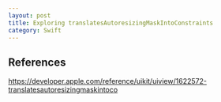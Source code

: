 ```yaml
---
layout: post
title: Exploring translatesAutoresizingMaskIntoConstraints
category: Swift
---
```




## References
https://developer.apple.com/reference/uikit/uiview/1622572-translatesautoresizingmaskintoco